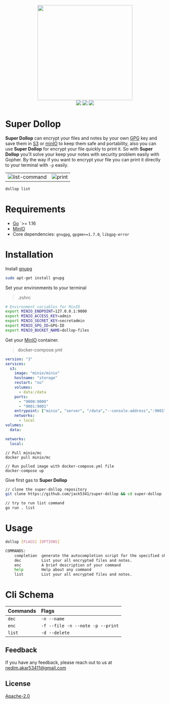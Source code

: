 <p align="center">
  <img height="300" src="https://user-images.githubusercontent.com/53150440/132265128-ae52428b-ace5-423e-b726-5d6099d00206.png"/><br/>
  <a>
        <img src="https://img.shields.io/github/v/release/jack5341/super-dollop?style=flat&labelColor=1C2C2E&color=abc3d6&logo=GitHub&logoColor=white">
  </a>
  <a>
        <img src="https://img.shields.io/github/license/jack5341/super-dollop?style=flat&labelColor=1C2C2E&color=abc3d6&logoColor=white">
  </a>
  <a>
        <img src="https://img.shields.io/github/stars/jack5341/super-dollop?style=flat&labelColor=1C2C2E&color=abc3d6&logoColor=white">
  </a>
  
</p>

# Super Dollop
**Super Dollop** can encrypt your files and notes by your own [GPG](https://docs.github.com/en/github/authenticating-to-github/connecting-to-github-with-ssh/generating-a-new-ssh-key-and-adding-it-to-the-ssh-agent) key and save them in [S3](https://docs.aws.amazon.com/sdk-for-go/api/service/s3/) or [minIO](https://docs.min.io/docs/golang-client-api-reference.html) to keep them safe and portability, also you can use **Super Dollop** for encrypt your file quickly to print it. So with **Super Dollop** you'll solve your keep your notes with security problem easily with Gopher.
By the way if you want to encrypt your file you can print it directly to your terminal with `-p` easily.

|   |   |
|--	|--	|
 ![list-command](https://user-images.githubusercontent.com/53150440/132383823-3970f586-1281-4bde-8f9d-6e6463263b48.gif) |  ![print](https://user-images.githubusercontent.com/53150440/132392553-6189f7bc-494f-472e-b6b4-335e45d539cf.gif)


```sh
dollop list
```

# Requirements
- [Go](https://golang.org/) `>= 1.16
- [MinIO](https://docs.min.io/docs/minio-quickstart-guide.html)
- Core dependencies: `gnugpg`, `gpgme>=1.7.0`, `libgpg-error`

# Installation

Install [gnupg](https://www.gnupg.org/) 

```sh
sudo apt-get install gnupg
```

Set your environments to your terminal

> .zshrc
```sh
# Environment variables for MinIO
export MINIO_ENDPOINT=127.0.0.1:9000
export MINIO_ACCESS_KEY=admin
export MINIO_SECRET_KEY=secretadmin
export MINIO_GPG_ID=GPG-ID
export MINIO_BUCKET_NAME=dollop-files
```

Get your [MinIO](https://docs.min.io/docs/minio-quickstart-guide.html) container.

> docker-compose.yml
```yaml
version: "3"
services:
  s3:
    image: "minio/minio"
    hostname: "storage"
    restart: "no"
    volumes:
      - data:/data
    ports:
      - "9000:9000"
      - "9001:9001"
    entrypoint: ["minio", "server", "/data","--console-address",":9001"]
    networks:
      - local
volumes:
  data:

networks:
  local:
```

```
// Pull minio/mc
docker pull minio/mc

// Run pulled image with docker-compose.yml file
docker-compose up
```

Give first gas to **Super Dollop**

```sh
// clone the super-dollop repository
git clone https://github.com/jack5341/super-dollop && cd super-dollop

// try to run list command
go run . list
```

# Usage
```sh
dollop [FLAGS] [OPTIONS]
```

```sh
COMMANDS:
    completion  generate the autocompletion script for the specified shell
    dec         List your all encrypted files and notes.
    enc         A brief description of your command
    help        Help about any command
    list        List your all encrypted files and notes.
```

# Cli Schema

| Commands | Flags |     
| :-------- | :------- | 
| `dec`      | `-n --name` | 
| `enc`      | `-f --file -n --note -p --print` | 
| `list`      | `-d --delete` | 

## Feedback

If you have any feedback, please reach out to us at nedim.akar53411@gmail.com

## License

[Apache-2.0](https://choosealicense.com/licenses/apache-2.0/)
